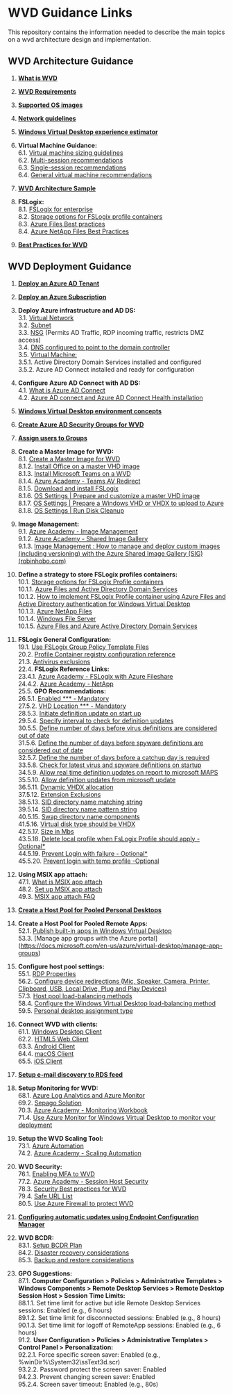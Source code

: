 # WVD Guidance Links  
This repository contains the information needed to describe the main topics on a wvd architecture design and implementation.

## WVD Architecture Guidance

1. [**What is WVD**](https://docs.microsoft.com/en-us/azure/virtual-desktop/overview)<br/>

2. [**WVD Requirements**](https://docs.microsoft.com/en-us/azure/virtual-desktop/overview#requirements)<br/>
3. [**Supported OS images**](https://docs.microsoft.com/en-us/azure/virtual-desktop/overview#supported-virtual-machine-os-images)<br/>
4. [**Network guidelines**](https://docs.microsoft.com/en-us/windows-server/remote/remote-desktop-services/network-guidance?context=/azure/virtual-desktop/context/context)<br/>
5. [**Windows Virtual Desktop experience estimator**](https://docs.microsoft.com/en-us/windows-server/remote/remote-desktop-services/network-guidance?context=/azure/virtual-desktop/context/context#windows-virtual-desktop-experience-estimator)<br/>
6. **Virtual Machine Guidance:**<br/>
6.1. [Virtual machine sizing guidelines](https://docs.microsoft.com/en-us/windows-server/remote/remote-desktop-services/virtual-machine-recs?context=/azure/virtual-desktop/context/context)<br/>
6.2. [Multi-session recommendations](https://docs.microsoft.com/en-us/windows-server/remote/remote-desktop-services/virtual-machine-recs#multi-session-recommendations)<br/>
6.3. [Single-session recommendations](https://docs.microsoft.com/en-us/windows-server/remote/remote-desktop-services/virtual-machine-recs?context=/azure/virtual-desktop/context/context#single-session-recommendations)<br/>
6.4. [General virtual machine recommendations](https://docs.microsoft.com/en-us/windows-server/remote/remote-desktop-services/virtual-machine-recs?context=/azure/virtual-desktop/context/context#general-virtual-machine-recommendations)<br/>
7. [**WVD Architecture Sample**](https://docs.microsoft.com/en-us/azure/architecture/example-scenario/wvd/windows-virtual-desktop#architecture)<br/>
8. **FSLogix:**<br/>
8.1. [FSLogix for enterprise](https://docs.microsoft.com/en-us/azure/architecture/example-scenario/wvd/windows-virtual-desktop-fslogix)<br/>
8.2. [Storage options for FSLogix profile containers](https://docs.microsoft.com/en-us/azure/architecture/example-scenario/wvd/windows-virtual-desktop-fslogix#storage-options-for-fslogix-profile-containers)<br/>
8.3. [Azure Files Best practices](https://docs.microsoft.com/en-us/azure/architecture/example-scenario/wvd/windows-virtual-desktop-fslogix#azure-files-best-practices)<br/>
8.4. [Azure NetApp Files Best Practices](https://docs.microsoft.com/en-us/azure/architecture/example-scenario/wvd/windows-virtual-desktop-fslogix#azure-netapp-files-best-practices)<br/>
9. [**Best Practices for WVD**](https://docs.microsoft.com/en-us/azure/virtual-desktop/fslogix-containers-azure-files#best-practices-for-windows-virtual-desktop)<br/>


## WVD Deployment Guidance

1. [**Deploy an Azure AD Tenant**](https://docs.microsoft.com/en-us/azure/active-directory/develop/quickstart-create-new-tenant)<br/>

2. [**Deploy an Azure Subscription**](https://docs.microsoft.com/en-us/azure/cost-management-billing/manage/create-subscription)<br/>
3. **Deploy Azure infrastructure and AD DS:**<br/>
3.1. [Virtual Network](https://docs.microsoft.com/en-us/azure/virtual-network/quick-create-portal)<br/>
3.2. [Subnet](https://docs.microsoft.com/en-us/azure/virtual-network/virtual-network-manage-subnet#add-a-subnet)<br/>
3.3. [NSG](https://docs.microsoft.com/en-us/azure/virtual-network/network-security-groups-overview) (Permits AD Traffic, RDP incoming traffic, restricts DMZ access)<br/>
3.4. [DNS configured to point to the domain controller](https://docs.microsoft.com/en-us/azure/virtual-network/manage-virtual-network#change-dns-servers)<br/>
3.5. [Virtual Machine:](https://docs.microsoft.com/en-us/azure/virtual-machines/windows/quick-create-portal)<br/>
3.5.1. Active Directory Domain Services installed and configured<br/>
3.5.2. Azure AD Connect installed and ready for configuration<br/>
4. **Configure Azure AD Connect with AD DS:**<br/>
4.1. [What is Azure AD Connect](https://docs.microsoft.com/en-us/azure/active-directory/hybrid/whatis-azure-ad-connect)<br/>
4.2. [Azure AD connect and Azure AD Connect Health installation](https://docs.microsoft.com/en-us/azure/active-directory/hybrid/how-to-connect-install-roadmap)<br/>
5. [**Windows Virtual Desktop environment concepts**](https://docs.microsoft.com/en-us/azure/virtual-desktop/environment-setup)<br/>
6. [**Create Azure AD Security Groups for WVD**](https://docs.microsoft.com/en-us/azure/active-directory/fundamentals/active-directory-groups-create-azure-portal)<br/>
7. [**Assign users to Groups**](https://docs.microsoft.com/en-us/azure/active-directory/fundamentals/active-directory-groups-members-azure-portal)<br/>
8. **Create a Master Image for WVD:**<br/>
8.1. [Create a Master Image for WVD](https://docs.microsoft.com/en-us/azure/virtual-machines/windows/capture-image-resource)<br/>
8.1.2. [Install Office on a master VHD image](https://docs.microsoft.com/en-us/azure/virtual-desktop/install-office-on-wvd-master-image)<br/>
8.1.3. [Install Microsoft Teams on a WVD](https://docs.microsoft.com/en-us/azure/virtual-desktop/teams-on-wvd)<br/>
8.1.4. [Azure Academy - Teams AV Redirect](https://www.youtube.com/watch?v=RfbolIgPcBY&t=661s)<br/>
8.1.5. [Download and install FSLogix](https://docs.microsoft.com/en-us/fslogix/install-ht)<br/>
8.1.6. [OS Settings | Prepare and customize a master VHD image](https://docs.microsoft.com/en-us/azure/virtual-desktop/set-up-customize-master-image)<br/>
8.1.7. [OS Settings | Prepare a Windows VHD or VHDX to upload to Azure](https://docs.microsoft.com/en-us/azure/virtual-machines/windows/prepare-for-upload-vhd-image)<br/>
8.1.8. [OS Settings | Run Disk Cleanup](https://docs.microsoft.com/en-us/windows-server/administration/windows-commands/cleanmgr)<br/>
9. **Image Management:**<br/>
9.1. [Azure Academy - Image Management](https://www.youtube.com/watch?v=PCWJEoG8X-I)<br/>
9.1.2. [Azure Academy - Shared Image Gallery](https://www.youtube.com/watch?v=2LxvwR9LGWQ)<br/>
9.1.3. [Image Management : How to manage and deploy custom images (including versioning) with the Azure Shared Image Gallery (SIG) (robinhobo.com)](https://www.robinhobo.com/windows-virtual-desktop-wvd-image-management-how-to-manage-and-deploy-custom-images-including-versioning-with-the-azure-shared-image-gallery-sig/)
10. **Define a strategy to store FSLogix profiles containers:**<br/>
10.1. [Storage options for FSLogix Profile containers](https://docs.microsoft.com/en-us/azure/virtual-desktop/store-fslogix-profile)<br/>
10.1.1. [Azure Files and Active Directory Domain Services](https://docs.microsoft.com/en-us/azure/virtual-desktop/create-file-share)<br/>
10.1.2. [How to implement FSLogix Profile container using Azure Files and Active Directory authentication for Windows Virtual Desktop](https://www.robinhobo.com/how-to-implement-fslogix-profile-container-using-azure-files-and-active-directory-authentication-for-windows-virtual-desktop-wvd/)<br/>
10.1.3. [Azure NetApp Files](https://docs.microsoft.com/en-us/azure/virtual-desktop/create-fslogix-profile-container)<br/>
10.1.4. [Windows File Server](https://docs.microsoft.com/en-us/azure/virtual-desktop/create-host-pools-user-profile)<br/>
10.1.5. [Azure Files and Azure Active Directory Domain Services](https://docs.microsoft.com/en-us/azure/virtual-desktop/create-profile-container-adds)<br/>
11. **FSLogix General Configuration:**<br/>
19.1. [Use FSLogix Group Policy Template Files](https://docs.microsoft.com/en-us/fslogix/use-group-policy-templates-ht)<br/>
20.2. [Profile Container registry configuration reference](https://docs.microsoft.com/en-us/fslogix/profile-container-configuration-reference)<br/>
21.3. [Antivirus exclusions](https://docs.microsoft.com/en-us/azure/architecture/example-scenario/wvd/windows-virtual-desktop-fslogix#antivirus-exclusions)<br/>
22.4. **FSLogix Reference Links:**<br/>
23.4.1. [Azure Academy - FSLogix with Azure Fileshare](https://www.youtube.com/watch?v=9S5A1IJqfOQ&t=647s)<br/>
24.4.2. [Azure Academy - NetApp](https://www.youtube.com/watch?v=bswIbTB62mY)<br/>
25.5. **GPO Recommendations:**<br/>
26.5.1. [Enabled *** - Mandatory](https://docs.microsoft.com/en-us/fslogix/configure-profile-container-tutorial#configure-profile-container-registry-settings)<br/>
27.5.2. [VHD Location *** - Mandatory](https://docs.microsoft.com/en-us/fslogix/configure-profile-container-tutorial#configure-profile-container-registry-settings)<br/>
28.5.3. [Initiate definition update on start up](https://docs.microsoft.com/en-us/windows/security/threat-protection/microsoft-defender-antivirus/manage-event-based-updates-microsoft-defender-antivirus#use-group-policy-to-download-updates-when-microsoft-defender-antivirus-is-not-present)<br/>
29.5.4. [Specify interval to check for definition updates](https://docs.microsoft.com/en-us/windows/security/threat-protection/microsoft-defender-antivirus/manage-protection-update-schedule-microsoft-defender-antivirus#use-group-policy-to-schedule-protection-updates)<br/>
30.5.5. [Define number of days before virus definitions are considered out of date](https://docs.microsoft.com/en-us/windows/security/threat-protection/microsoft-defender-antivirus/manage-outdated-endpoints-microsoft-defender-antivirus#use-group-policy-to-specify-the-number-of-days-before-protection-is-considered-out-of-date)<br/>
31.5.6. [Define the number of days before spyware definitions are considered out of date](https://docs.microsoft.com/en-us/windows/security/threat-protection/microsoft-defender-antivirus/manage-outdated-endpoints-microsoft-defender-antivirus#use-group-policy-to-specify-the-number-of-days-before-protection-is-considered-out-of-date)<br/>
32.5.7. [Define the number of days before a catchup day is required](https://docs.microsoft.com/en-us/windows/security/threat-protection/microsoft-defender-antivirus/manage-outdated-endpoints-microsoft-defender-antivirus#use-group-policy-to-enable-and-configure-the-catch-up-update-feature)<br/>
33.5.8. [Check for latest virus and spyware definitions on startup](https://docs.microsoft.com/en-us/windows/security/threat-protection/microsoft-defender-antivirus/manage-event-based-updates-microsoft-defender-antivirus#check-for-protection-updates-on-startup)<br/>
34.5.9. [Allow real time definition updates on report to microsoft MAPS](https://docs.microsoft.com/en-us/windows/security/threat-protection/microsoft-defender-antivirus/manage-event-based-updates-microsoft-defender-antivirus#use-group-policy-to-automatically-download-recent-updates-based-on-cloud-delivered-protection)<br/>
35.5.10. [Allow definition updates from microsoft update](https://docs.microsoft.com/en-us/windows/security/threat-protection/microsoft-defender-antivirus/manage-updates-mobile-devices-vms-microsoft-defender-antivirus#use-group-policy-to-opt-in-to-microsoft-update)<br/>
36.5.11. [Dynamic VHDX allocation](https://docs.microsoft.com/en-us/fslogix/profile-container-configuration-reference#isdynamic)<br/>
37.5.12. [Extension Exclusions](https://docs.microsoft.com/en-us/windows/security/threat-protection/microsoft-defender-antivirus/configure-extension-file-exclusions-microsoft-defender-antivirus#use-group-policy-to-configure-folder-or-file-extension-exclusions)<br/>
38.5.13. [SID directory name matching string](https://docs.microsoft.com/en-us/fslogix/profile-container-configuration-reference#siddirnamematch)<br/>
39.5.14. [SID directory name pattern string](https://docs.microsoft.com/en-us/fslogix/profile-container-configuration-reference#siddirnamepattern)<br/>
40.5.15. [Swap directory name components](https://docs.microsoft.com/en-us/fslogix/profile-container-configuration-reference#flipflopprofiledirectoryname)<br/>
41.5.16. [Virtual disk type should be VHDX](https://docs.microsoft.com/en-us/fslogix/profile-container-configuration-reference#volumetype)<br/>
42.5.17. [Size in Mbs](https://docs.microsoft.com/en-us/fslogix/profile-container-configuration-reference#sizeinmbs)<br/>
43.5.18. [Delete local profile when FsLogix Profile should apply - Optional*](https://docs.microsoft.com/en-us/fslogix/profile-container-configuration-reference#deletelocalprofilewhenvhdshouldapply)<br/>
44.5.19. [Prevent Login with failure - Optional*](https://docs.microsoft.com/en-us/fslogix/profile-container-configuration-reference#preventloginwithfailure)<br/>
45.5.20. [Prevent login with temp profile -Optional](https://docs.microsoft.com/en-us/fslogix/profile-container-configuration-reference#preventloginwithtempprofile)<br/>
46. **Using MSIX app attach:**<br/>
47.1. [What is MSIX app attach](https://docs.microsoft.com/en-us/azure/virtual-desktop/what-is-app-attach)<br/>
48.2. [Set up MSIX app attach](https://docs.microsoft.com/en-us/azure/virtual-desktop/app-attach)<br/>
49.3. [MSIX app attach FAQ](https://docs.microsoft.com/en-us/azure/virtual-desktop/app-attach-faq)<br/>
50. [**Create a Host Pool for Pooled Personal Desktops**](https://docs.microsoft.com/en-us/azure/virtual-desktop/create-host-pools-azure-marketplace)<br/>
51. **Create a Host Pool for Pooled Remote Apps:**<br/>
52.1. [Publish built-in apps in Windows Virtual Desktop](https://docs.microsoft.com/en-us/azure/virtual-desktop/publish-apps)<br/>
53.3. [Manage app groups with the Azure portal] (https://docs.microsoft.com/en-us/azure/virtual-desktop/manage-app-groups)<br/>
54. **Configure host pool settings:**<br/>
55.1. [RDP Properties](https://docs.microsoft.com/en-us/azure/virtual-desktop/customize-rdp-properties)<br/>
56.2. [Configure device redirections (Mic, Speaker, Camera, Printer, Clipboard, USB, Local Drive, Plug and Play Devices)](https://docs.microsoft.com/en-us/azure/virtual-desktop/configure-device-redirections)<br/>
57.3. [Host pool load-balancing methods](https://docs.microsoft.com/en-us/azure/virtual-desktop/host-pool-load-balancing)<br/>
58.4. [Configure the Windows Virtual Desktop load-balancing method](https://docs.microsoft.com/en-us/azure/virtual-desktop/configure-host-pool-load-balancing)<br/>
59.5. [Personal desktop assignment type](https://docs.microsoft.com/en-us/azure/virtual-desktop/configure-host-pool-personal-desktop-assignment-type)<br/>
60. **Connect WVD with clients:**<br/>
61.1. [Windows Desktop Client](https://docs.microsoft.com/en-us/azure/virtual-desktop/connect-windows-7-10)<br/>
62.2. [HTML5 Web Client](https://docs.microsoft.com/en-us/azure/virtual-desktop/connect-web)<br/>
63.3. [Android Client](https://docs.microsoft.com/en-us/azure/virtual-desktop/connect-android)<br/>
64.4. [macOS Client](https://docs.microsoft.com/en-us/azure/virtual-desktop/connect-macos)<br/>
65.5. [iOS Client](https://docs.microsoft.com/en-us/azure/virtual-desktop/connect-ios)<br/>
66. [**Setup e-mail discovery to RDS feed**](https://docs.microsoft.com/en-us/windows-server/remote/remote-desktop-services/rds-email-discovery)<br/>
67. **Setup Monitoring for WVD:**<br/>
68.1. [Azure Log Analytics and Azure Monitor](https://techcommunity.microsoft.com/t5/windows-it-pro-blog/proactively-monitor-arm-based-windows-virtual-desktop-with-azure/ba-p/1508735)<br/>
69.2. [Sepago Solution](https://github.com/MarcelMeurer/LogAnalytics-for-Citrix-and-RDS)<br/>
70.3. [Azure Academy - Monitoring Workbook](https://www.youtube.com/watch?v=ERftVHEy5A4)<br/>
71.4. [Use Azure Monitor for Windows Virtual Desktop to monitor your deployment](https://docs.microsoft.com/en-us/azure/virtual-desktop/azure-monitor)
72. **Setup the WVD Scaling Tool:**<br/>
73.1. [Azure Automation](https://docs.microsoft.com/en-us/azure/virtual-desktop/set-up-scaling-script)<br/>
74.2. [Azure Academy - Scaling Automation](https://www.youtube.com/watch?v=4zDazJsa2Zk&t=604s)<br/>
75. **WVD Security:**<br/>
76.1. [Enabling MFA to WVD](https://docs.microsoft.com/en-us/azure/virtual-desktop/set-up-mfa)<br/>
77.2. [Azure Academy - Session Host Security](https://www.youtube.com/watch?v=5aK6BoXcZnU&t=328s)<br/>
78.3. [Security Best practices for WVD](https://docs.microsoft.com/en-us/azure/virtual-desktop/security-guide)<br/>
79.4. [Safe URL List](https://docs.microsoft.com/en-us/azure/virtual-desktop/safe-url-list)<br/>
80.5. [Use Azure Firewall to protect WVD](https://docs.microsoft.com/en-us/azure/firewall/protect-windows-virtual-desktop)<br/>
81. [**Configuring automatic updates using Endpoint Configuration Manager**](https://docs.microsoft.com/en-us/azure/virtual-desktop/configure-automatic-updates)
82. **WVD BCDR:**<br/>
83.1. [Setup BCDR Plan](https://docs.microsoft.com/en-us/azure/virtual-desktop/disaster-recovery)<br/>
84.2. [Disaster recovery considerations](https://docs.microsoft.com/en-us/azure/architecture/example-scenario/wvd/windows-virtual-desktop-fslogix#disaster-recovery)<br/>
85.3. [Backup and restore considerations](https://docs.microsoft.com/en-us/azure/architecture/example-scenario/wvd/windows-virtual-desktop-fslogix#backup-and-restore)<br/>
86. **GPO Suggestions:**<br/>
87.1. **Computer Configuration > Policies > Administrative Templates > Windows Components > Remote Desktop Services > Remote Desktop Session Host > Session Time Limits:**<br/>
88.1.1. Set time limit for active but idle Remote Desktop Services sessions: Enabled (e.g., 6 hours)<br/>
89.1.2. Set time limit for disconnected sessions: Enabled (e.g., 8 hours)<br/>
90.1.3. Set time limit for logoff of RemoteApp sessions: Enabled (e.g., 6 hours)<br/>
91.2. **User Configuration > Policies > Administrative Templates > Control Panel > Personalization:**<br/>
92.2.1. Force specific screen saver: Enabled (e.g., %winDir%\System32\ssText3d.scr)<br/>
93.2.2. Password protect the screen saver: Enabled<br/>
94.2.3. Prevent changing screen saver: Enabled<br/>
95.2.4. Screen saver timeout: Enabled (e.g., 80s)<br/>
